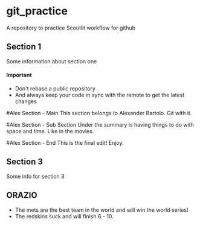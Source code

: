 # git_practice
A repository to practice Scoutlit workflow for github

## Section 1
Some information about section one

#### **Important** 

- Don't rebase a public repository
- And always keep your code in sync with the remote to get the latest changes

#Alex Section - Main
This section belongs to Alexander Bartolo. Git with it.

#Alex Section - Sub Section
Under the summary is having things to do with space and time. Like in the movies.

#Alex Section - End
This is the final edit! Enjoy.

## Section 3
Some info for section 3

## ORAZIO 
- The mets are the best team in the world and will win the world series!
- The redskins suck and will finish 6 - 10. 